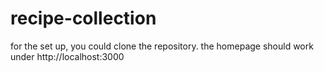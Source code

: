 # recipe-collection
for the set up, you could clone the repository.
the homepage should work under http://localhost:3000
